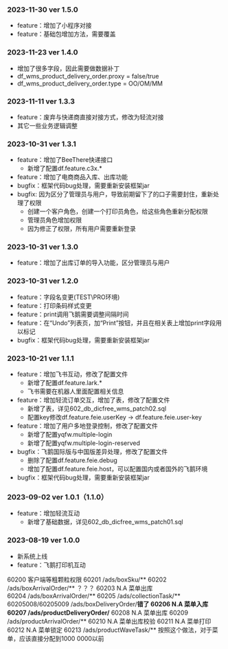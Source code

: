 ### 2023-11-30 ver 1.5.0
* feature：增加了小程序对接
* feature：基础包增加方法，需要覆盖

### 2023-11-23 ver 1.4.0
* 增加了很多字段，因此需要做数据补丁
* df_wms_product_delivery_order.proxy = false/true
* df_wms_product_delivery_order.type = OO/OM/MM


### 2023-11-11 ver 1.3.3
* feature：废弃与快递商直接对接方式，修改为轻流对接
* 其它一些业务逻辑调整

### 2023-10-31 ver 1.3.1
* feature：增加了BeeThere快递接口
  * 新增了配置df.feature.c3x.*
* feature：增加了电商商品入库、出库功能
* bugfix：框架代码bug处理，需要重新安装框架jar
* bugfix: 因为区分了管理员与用户，导致前期留下了的口子需要封住，重新处理了权限
  * 创建一个客户角色，创建一个打印员角色，给这些角色重新分配权限
  * 管理员角色增加权限
  * 因为修正了权限，所有用户需要重新登录

### 2023-10-31 ver 1.3.0
* feature：增加了出库订单的导入功能，区分管理员与用户

### 2023-10-31 ver 1.2.0
* feature：字段名变更(TEST\PRO环境)
* feature：打印条码样式变更
* feature：print调用飞鹅需要调整间隔时间
* feature：在“Undo”列表页，加“Print”按钮，并且在相关表上增加print字段用以标记
* bugfix：框架代码bug处理，需要重新安装框架jar

### 2023-10-21 ver 1.1.1
* feature：增加飞书互动，修改了配置文件
  * 新增了配置df.feature.lark.*
  * 飞书需要在机器人里面配置相关信息
* feature：增加轻流订单交互，增加了表，修改了配置文件
  * 新增了表，详见602_db_dicfree_wms_patch02.sql
  * 配置key修改df.feature.feie.userKey -> df.feature.feie.user-key
* feature：增加了用户多地登录控制，修改了配置文件
  * 新增了配置yqfw.multiple-login
  * 新增了配置yqfw.multiple-login-reserved
* bugfix：飞鹅国际版与中国版差异处理，修改了配置文件
  * 删除了配置df.feature.feie.debug
  * 增加了配置df.feature.feie.host，可以配置国内或者国外的飞鹅环境
* bugfix：框架代码bug处理，需要重新安装框架jar

### 2023-09-02 ver 1.0.1（1.1.0）
* feature：增加轻流互动
  * 新增了基础数据，详见602_db_dicfree_wms_patch01.sql

### 2023-08-19 ver 1.0.0
* 新系统上线
* feature：飞鹅打印机互动

60200  客户端等粗颗粒权限
60201  /ads/boxSku/**
60202  /ads/boxArrivalOrder/** ？？？
60203  N.A 菜单出库                 
60204  /ads/boxArrivalOrder/**
60205  /ads/collectionTask/**   60205008/60205009 /ads/boxDeliveryOrder/**错了
60206  N.A 菜单入库
60207  /ads/productDeliveryOrder/**
60208  N.A 菜单出库
60209  /ads/productArrivalOrder/**
60210  N.A 菜单出库校验
60211  N.A 菜单打印
60212  N.A 菜单锁定
60213  /ads/productWaveTask/**
按照这个做法，对于菜单，应该直接分配到1000 0000以前
